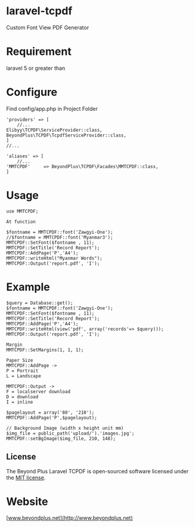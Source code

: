# laravel-tcpdf
Custom Font View PDF Generator

# Requirement
laravel 5 or greater than

# Configure

Find config/app.php in Project Folder
```
'providers' => [
    //...
Elibyy\TCPDF\ServiceProvider::class,
BeyondPlus\TCPDF\TcpdfServiceProvider::class,
]
//...

'aliases' => [
    //...
'MMTCPDF'     => BeyondPlus\TCPDF\Facades\MMTCPDF::class,
]
```
# Usage
```
use MMTCPDF;

At function

$fontname = MMTCPDF::font('Zawgyi-One');
//$fontname = MMTCPDF::font('Myanmar3');
MMTCPDF::SetFont($fontname , 11);
MMTCPDF::SetTitle('Record Report');
MMTCPDF::AddPage('P','A4');
MMTCPDF::writeHtml("Myanmar Words");
MMTCPDF::Output('report.pdf', 'I');
```
# Example
```
$query = Database::get();
$fontname = MMTCPDF::font('Zawgyi-One');
MMTCPDF::SetFont($fontname , 11);
MMTCPDF::SetTitle('Record Report');
MMTCPDF::AddPage('P','A4');
MMTCPDF::writeHtml(view('pdf', array('records'=> $query)));
MMTCPDF::Output('report.pdf', 'I');
```
```
Margin
MMTCPDF::SetMargins(1, 1, 1);

Paper Size
MMTCPDF::AddPage ->
P = Portrait
L = Landscape

MMTCPDF::Output ->
F = localserver download
D = download
I = inline

$pagelayout = array('80', '210');
MMTCPDF::AddPage('P',$pagelayout);

// Background Image (width x height unit mm)
$img_file = public_path('upload/').'images.jpg';
MMTCPDF::setBgImage($img_file, 210, 148);
```

## License

The Beyond Plus Laravel TCPDF is open-sourced software licensed under the [MIT license](http://opensource.org/licenses/MIT).

# Website
[www.beyondplus.net](http://www.beyondplus.net)
